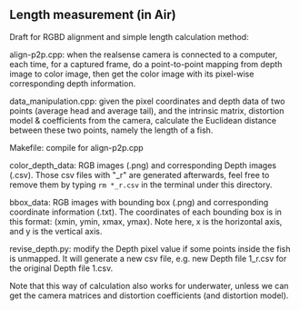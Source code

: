 ## Length measurement (in Air)

Draft for RGBD alignment and simple length calculation method:

align-p2p.cpp: when the realsense camera is connected to a computer, each time, for a captured frame, do a point-to-point mapping from depth image to color image, then get the color image with its pixel-wise corresponding depth information.

data_manipulation.cpp: given the pixel coordinates and depth data of two points (average head and average tail), and the intrinsic matrix, distortion model & coefficients from the camera, calculate the Euclidean distance between these two points, namely the length of a fish.

Makefile: compile for align-p2p.cpp

color_depth_data: RGB images (.png) and corresponding Depth images (.csv). Those csv files with "_r" are generated afterwards, feel free to remove them by typing  `rm *_r.csv` in the terminal under this directory.

bbox_data: RGB images with bounding box (.png) and corresponding coordinate information (.txt). The coordinates of each bounding box is in this format: (xmin, ymin, xmax, ymax). Note here, x is the horizontal axis, and y is the vertical axis.

revise_depth.py: modify the Depth pixel value if some points inside the fish is unmapped. It will generate a new csv file, e.g. new Depth file 1_r.csv for the original Depth file 1.csv.

Note that this way of calculation also works for underwater, unless we can get the camera matrices and distortion coefficients (and distortion model).
